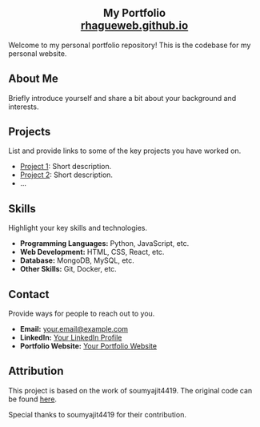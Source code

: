 <h2 align="center">
  My Portfolio<br/>
  <a href="https://rhagueweb.github.io/" target="_blank">rhagueweb.github.io</a>
</h2>

Welcome to my personal portfolio repository! This is the codebase for my personal website.

## About Me

Briefly introduce yourself and share a bit about your background and interests.

## Projects

List and provide links to some of the key projects you have worked on.

- [Project 1](link-to-project-repo-or-website): Short description.
- [Project 2](link-to-project-repo-or-website): Short description.
- ...

## Skills

Highlight your key skills and technologies.

- **Programming Languages:** Python, JavaScript, etc.
- **Web Development:** HTML, CSS, React, etc.
- **Database:** MongoDB, MySQL, etc.
- **Other Skills:** Git, Docker, etc.

## Contact

Provide ways for people to reach out to you.

- **Email:** your.email@example.com
- **LinkedIn:** [Your LinkedIn Profile](https://www.linkedin.com/in/your-profile/)
- **Portfolio Website:** [Your Portfolio Website](https://your-portfolio-website.com)

## Attribution

This project is based on the work of soumyajit4419. The original code can be found [here](https://github.com/soumyajit4419/Portfolio).

Special thanks to soumyajit4419 for their contribution.

